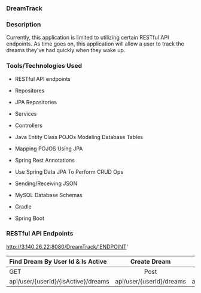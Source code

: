 ### DreamTrack

### Description

Currently, this application is limited to utilizing certain RESTful API endpoints. As time goes on, this application will allow a user to track the dreams they've had quickly when they wake up.

### Tools/Technologies Used

* RESTful API endpoints

* Repositores

* JPA Repositories

* Services

* Controllers

* Java Entity Class POJOs Modeling Database Tables

* Mapping POJOS Using JPA

* Spring Rest Annotations

* Use Spring Data JPA To Perform CRUD Ops

* Sending/Receiving JSON

* MySQL Database Schemas

* Gradle

* Spring Boot

### RESTful API Endpoints

http://3.140.26.22:8080/DreamTrack/'ENDPOINT'

| Find Dream By User Id & Is Active      | Create Dream | Update Dream     |
| :---        |    :----:   |          ---: |
| GET      | Post       | Put   |
| api/user/{userId}/{isActive}/dreams   | api/user/{userId}/dreams        | api/user/{userId}/{dreamId}/dreams      |
